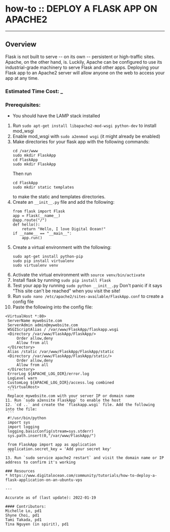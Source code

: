 # how-to :: DEPLOY A FLASK APP ON APACHE2
---
## Overview
Flask is not built to serve -- on its own -- persistent or high-traffic sites. Apache, on the other hand, is. Luckily, Apache can be configured to use its industrial-grade machinery to serve Flask and other apps. Deploying your Flask app to an Apache2 server will allow anyone on the web to access your app at any time. 

### Estimated Time Cost: _

### Prerequisites:

- You should have the LAMP stack installed

1. Run `sudo apt-get install libapache2-mod-wsgi python-dev` to install mod_wsgi
2. Enable mod_wsgi with `sudo a2enmod wsgi` (it might already be enabled)
3. Make directories for your flask app with the following commands:
    ```
    cd /var/www
    sudo mkdir FlaskApp
    cd FlaskApp
    sudo mkdir FlaskApp
    ```
    Then run
    ```
    cd FlaskApp
    sudo mkdir static templates
    ```
    to make the static and templates directories.
4. Create an `__init__.py` file and add the following:
    ```
    from flask import Flask
    app = Flask(__name__)
    @app.route("/")
	def hello():
	    return "Hello, I love Digital Ocean!"
	if __name__ == "__main__":
	    app.run()
    ```
5. Create a virtual environment with the following:
    ```
    sudo apt-get install python-pip
    sudo pip install virtualenv
    sudo virtualenv venv 
    ```
6. Activate the virtual environment with `source venv/bin/activate`
7. Install flask by running `sudo pip install Flask`
8. Test your app by running `sudo python __init__.py`
	Don't panic if it says "This site can't be reached" when you visit the site!
9. Run `sudo nano /etc/apache2/sites-available/FlaskApp.conf` to create a config file
10. Paste the following into the config file:
   ```
   <VirtualHost *:80>
	ServerName mywebsite.com
	ServerAdmin admin@mywebsite.com
	WSGIScriptAlias / /var/www/FlaskApp/flaskapp.wsgi
	<Directory /var/www/FlaskApp/FlaskApp/>
		Order allow,deny
		Allow from all
	</Directory>
	Alias /static /var/www/FlaskApp/FlaskApp/static
	<Directory /var/www/FlaskApp/FlaskApp/static/>
		Order allow,deny
		Allow from all
	</Directory>
	ErrorLog ${APACHE_LOG_DIR}/error.log
	LogLevel warn
	CustomLog ${APACHE_LOG_DIR}/access.log combined
    </VirtualHost>
    ```
    Replace mywebsite.com with your server IP or domain name
11. Run `sudo a2ensite FlaskApp` to enable the host
12. `cd ..` and create the `flaskapp.wsgi` file. Add the following into the file:
    ```
    #!/usr/bin/python
    import sys
    import logging
    logging.basicConfig(stream=sys.stderr)
    sys.path.insert(0,"/var/www/FlaskApp/")

    from FlaskApp import app as application
    application.secret_key = 'Add your secret key'
    ```
13. Run `sudo service apache2 restart` and visit the domain name or IP address to confirm it's working

### Resources
* https://www.digitalocean.com/community/tutorials/how-to-deploy-a-flask-application-on-an-ubuntu-vps

---

Accurate as of (last update): 2022-01-19

#### Contributors:  
Michelle Lo, pd1  
Shyne Choi, pd1  
Tami Takada, pd1  
Tina Nguyen (in spirit), pd1  
